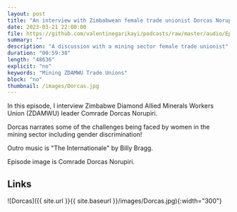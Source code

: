 ```yaml
---
layout: post
title: "An interview with Zimbabwean female trade unionist Dorcas Norupiri"
date: 2023-03-21 22:00:00
file: https://github.com/valentinegarikayi/podcasts/raw/master/audio/Ep_06_2023_Norupiri.mp3
summary: ""
description: "A discussion with a mining sector female trade unionist"
duration: "00:59:38"
length: "48636"
explicit: "no"
keywords: "Mining ZDAMWU Trade Unions"
block: "no"
thumbnail: /images/Dorcas.jpg
---
```


In this episode, I interview Zimbabwe Diamond Allied Minerals Workers Union (ZDAMWU) leader Comrade Dorcas Norupiri.

Dorcas narrates some of the challenges being faced by women in the mining sector including gender discrimination!

Outro music is "The Internationale" by Billy Bragg.

Episode image is Comrade Dorcas Norupiri.
<!--more-->

## Links

![Dorcas]({{ site.url }}{{ site.baseurl }}/images/Dorcas.jpg){:width="300"}

<!-- Google tag (gtag.js) -->
<script async src="https://www.googletagmanager.com/gtag/js?id=G-02DTBF3N7T"></script>
<script>
  window.dataLayer = window.dataLayer || [];
  function gtag(){dataLayer.push(arguments);}
  gtag('js', new Date());

  gtag('config', 'G-02DTBF3N7T');
</script>

